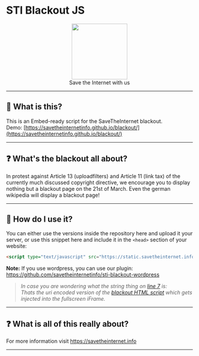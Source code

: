 # STI Blackout JS

<p align="center">
<img height="150" width="auto" src="https://i.imgur.com/SXC70FD.png" /><br>
Save the Internet with us
</p>

<hr>

## :pushpin: What is this?

This is an Embed-ready script for the SaveTheInternet blackout. <br>
Demo: [https://savetheinternetinfo.github.io/blackout/](https://savetheinternetinfo.github.io/blackout/)

<hr>

## :question: What's the blackout all about? 

In protest against Article 13 (uploadfilters) and Article 11 (link tax) of the currently much discussed copyright directive, we encourage you to display nothing but a blackout page on the 21st of March. Even the german wikipedia will display a blackout page! 

<hr>

## :wrench: How do I use it?

You can either use the versions inside the repository here and upload it your server, or use this snippet here and include it in the `<head>` section of your website:

```HTML
<script type="text/javascript" src="https://static.savetheinternet.info/js/blackout.min.js"></script>
```

**Note:** If you use wordpress, you can use our plugin: https://github.com/savetheinternetinfo/sti-blackout-wordpress

> _In case you are wondering what the string thing on [line 7](https://github.com/savetheinternetinfo/sti-blackout-js/blob/master/blackout.js#L7) is: <br>
> Thats the uri encoded version of the [blackout HTML script](https://github.com/savetheinternetinfo/blackout/blob/master/index.html) which gets injected into the fullscreen iFrame._ 

<hr>

## :question: What is all of this really about?

For more information visit https://savetheinternet.info

<hr>
